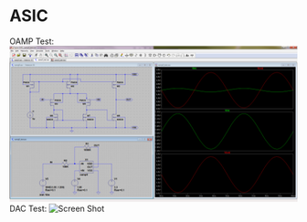 # ASIC
OAMP Test:
![Screen Shot](https://raw.githubusercontent.com/SimeonSimeonovIvanov/ASIC/master/Images/oamp0_test.png)<br>
DAC Test:
![Screen Shot](https://github.com/SimeonSimeonovIvanov/ASIC/blob/master/Images/dac_amux_test.bmp)<br>
